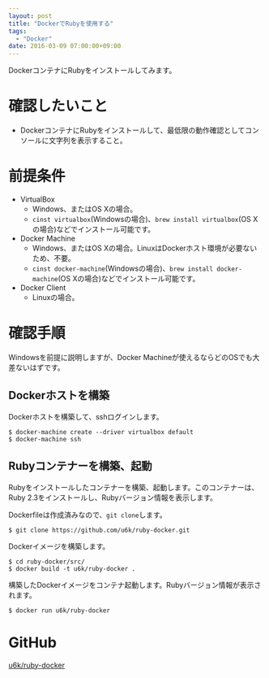 ```yaml
---
layout: post
title: "DockerでRubyを使用する"
tags:
  - "Docker"
date: 2016-03-09 07:00:00+09:00
---
```


DockerコンテナにRubyをインストールしてみます。

<!-- more -->

# 確認したいこと

* DockerコンテナにRubyをインストールして、最低限の動作確認としてコンソールに文字列を表示すること。

# 前提条件

* VirtualBox
    * Windows、またはOS Xの場合。
    * `cinst virtualbox`(Windowsの場合)、`brew install virtualbox`(OS Xの場合)などでインストール可能です。
* Docker Machine
    * Windows、またはOS Xの場合。LinuxはDockerホスト環境が必要ないため、不要。
    * `cinst docker-machine`(Windowsの場合)、`brew install docker-machine`(OS Xの場合)などでインストール可能です。
* Docker Client
    * Linuxの場合。

# 確認手順

Windowsを前提に説明しますが、Docker Machineが使えるならどのOSでも大差ないはずです。

## Dockerホストを構築

Dockerホストを構築して、sshログインします。

```
$ docker-machine create --driver virtualbox default
$ docker-machine ssh
```

## Rubyコンテナーを構築、起動

Rubyをインストールしたコンテナーを構築、起動します。このコンテナーは、Ruby 2.3をインストールし、Rubyバージョン情報を表示します。

Dockerfileは作成済みなので、`git clone`します。

```
$ git clone https://github.com/u6k/ruby-docker.git
```

Dockerイメージを構築します。

```
$ cd ruby-docker/src/
$ docker build -t u6k/ruby-docker .
```

構築したDockerイメージをコンテナ起動します。Rubyバージョン情報が表示されます。

```
$ docker run u6k/ruby-docker
```

# GitHub

[u6k/ruby-docker](https://github.com/u6k/ruby-docker)
